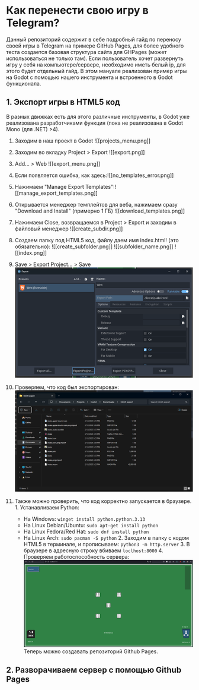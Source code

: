 # Как перенести свою игру в Telegram?
Данный репозиторий содержит в себе подробный гайд по переносу своей игры в Telegram на примере GitHub Pages, для более удобного теста создается базовая структура сайта для GHPages (может использоваться не только там). Если пользователь хочет развернуть игру у себя на компьютере/сервере, необходимо иметь белый ip, для этого будет отдельный гайд.
В этом мануале реализован пример игры на Godot с помощью нашего инструмента и встроенного в Godot функционала.
## 1. Экспорт игры в HTML5 код
В разных движках есть для этого различные инструменты, в Godot уже реализована разработчиками функция (пока не реализована в Godot Mono (для .NET) >4).
1. Заходим в наш проект в Godot ![[projects_menu.png]]
2. Заходим во вкладку Project > Export ![[export.png]]
3. Add... > Web ![[export_menu.png]]
4. Если появляется ошибка, как здесь:![[no_templates_error.png]]
5. Нажимаем "Manage Export Templates":![[manage_export_templates.png]]
6. Открывается менеджер темплейтов для веба, нажимаем сразу "Download and Install" (примерно 1 ГБ) ![[download_templates.png]]
7. Нажимаем Close, возвращаемся в Project > Export и заходим в файловый менеджер ![[create_subdir.png]]
8. Создаем папку под HTML5 код, файлу даем имя index.html! (это обязательно): ![[create_subfolder.png]] ![[subfolder_name.png]] ![[index.png]]

9. Save > Export Project... > Save ![exporting_project](exporting_project.png "Экспорт проекта")
10. Проверяем, что код был экспортирован: ![check_files](check_files.png "Проверка файлов")
11.  Также можно проверить, что код корректно запускается в браузере.
	1. Устанавливаем Python: 
		- На Windows: 
			```winget install python.python.3.13```
		- На Linux Debian/Ubuntu: 
			```sudo apt-get install python```
		- На Linux Fedora/Red Hat: 
			```sudo dnf install python```
		- На Linux Arch: 
			```sudo pacman -S python```
	2. Заходим в папку с кодом HTML5 в терминале, и прописываем:
		```python3 -m http.server```
	3. В браузере в адресную строку вбиваем ```loclhost:8000```
	4. Проверяем работоспособность сервера:![testing](testing.png "Тестируем")
Теперь можно создавать репозиторий Github Pages.
## 2. Разворачиваем сервер с помощью Github Pages
